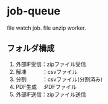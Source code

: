 job-queue
=========

file watch job.
file unzip worker.

## フォルダ構成
1. 外部IF受信：zipファイル受信
1. 解凍　　　：csvファイル
1. 分割　　　：csvファイル(分割済み)
1. PDF生成　 :PDFファイル
1. 外部IF送信：zipファイル送信




